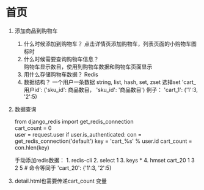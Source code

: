 # 首页
1. 添加商品到购物车
    
    1. 什么时候添加到购物车？
        点击详情页添加购物车，列表页面的小购物车图标时
    2. 什么时候需要查询购物车信息？    
        购物车显示数目，使用到购物车数据和购物车页面显示
    3. 用什么存储购物车数据？
        Redis
    4. 数据结构？
        一个用户一条数据
        string, list, hash, set, zset
        选择set 
        'cart_用户id': ('sku_id': 商品数目， 'sku_id': '商品数目')
        例子： 'cart_1': ('1':3, '2':5)

2. 数据查询
    
    from django_redis import get_redis_connection        
        cart_count = 0       
        user = request.user
        if user.is_authenticated:
            con = get_redis_connection('default') 
            key = 'cart_%s' % user.id
            cart_count = con.hlen(key)
    
    手动添加redis数据：
        1. redis-cli
        2. select 1
        3. keys *
        4. hmset cart_20 1 3 2 5    # 命令等同于 'cart_20': {'1':3, '2':5}
        
3. detail.html也需要传递cart_count 变量


            
            